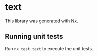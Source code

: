 # text

This library was generated with [Nx](https://nx.dev).

## Running unit tests

Run `nx test text` to execute the unit tests.
